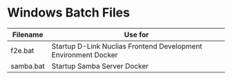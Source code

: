 # Windows Batch Files

Filename | Use for
-|-
f2e.bat | Startup D-Link Nuclias Frontend Development Environment Docker
samba.bat | Startup Samba Server Docker

